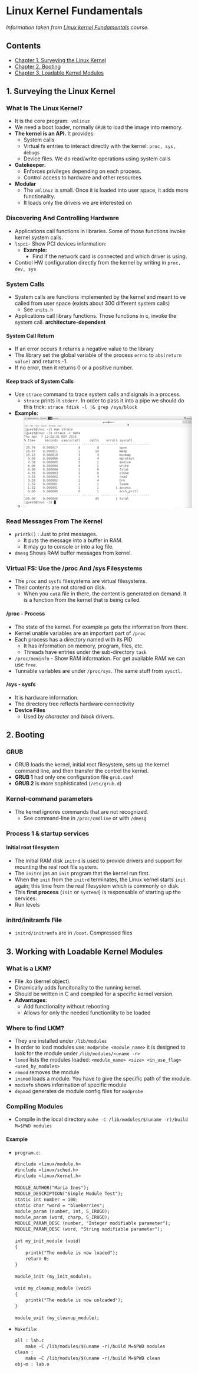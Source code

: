 # Linux Kernel Fundamentals

*Information taken from [Linux kernel Fundamentals](https://www.linkedin.com/learning/linux-kernel-fundamentals/) course.*

## Contents
* [Chapter 1. Surveying the Linux Kernel](#1-surveying-the-linux-kernel)
* [Chapter 2. Booting](#2-booting)
* [Chapter 3. Loadable Kernel Modules](#3-working-with-loadable-kernel-modules)


## 1. Surveying the Linux Kernel

### What Is The Linux Kernel?
- It is the core program:` vmlinuz`
- We need a boot loader, normally `GRUB` to load the image into memory.
- **The kernel is an API.** It provides:
    - System calls
    - Virtual fs entries to interact directly with the kernel: `proc, sys, debugs`
    - Device files. We do read/write operations using system calls
- **Gatekeeper**:
     - Enforces privileges depending on each process.
     - Control access to hardware and other resources.
- **Modular**
     - The `vmlinuz` is small. Once it is loaded into user space, it adds more functionality.
	- It loads only the drivers we are interested on
 
### Discovering And Controlling Hardware
- Applications call functions in libraries. Some of those functions invoke kernel system calls.
- `lspci`- Show PCI devices information:
	- **Example:**
		- Find if the network card is connected and which driver is using.
- Control HW configuration directly from the kernel by writing in `proc, dev, sys`
 
### System Calls
- System calls are functions implemented by the kernel and meant to ve called from user space (exists about 300 different system calls)
	- See 	`units.h`
- Applications call library functions. Those functions in c, invoke the system call. **architecture-dependent** 

#### System Call Return
-  If an error occurs it returns a negative value to the library
- The library set the global variable of the process `errno` to `abs(return value)` and returns -1.
- If no error, then it returns 0 or a positive  number.
#### Keep track of System Calls
- Use `strace` command to trace system calls and signals in a process.
	- `strace` prints in `stderr`. In order to pass it into a pipe we should do this trick:
		`strace fdisk -l |& grep /sys/block` 
- **Example:**
	- ![strace usage](images/strace_sample.png)

### Read Messages From The Kernel
- `printk()` : Just to print messages.
	- It puts the message into a buffer in RAM.
	- It may go to console or into a log file.
- `dmesg` Shows RAM buffer messages from kernel.
 
### Virtual FS: Use the /proc And /sys Filesystems
- The `proc` and `sysfs` filesystems are virtual filesystems.
- Their contents are not stored on disk.
	- When you `cat`a file in there, the content is generated on demand. It is a function from the kernel that is being called.

#### /proc - Process
-  The state of the kernel. For example `ps` gets the information  from there.
- Kernel unable variables are an important part of `/proc`
- Each process has a directory named with its PID
	- It has information on memory, program, files, etc.
	- Threads have entries under the sub-directory `task`
- `/proc/meminfo` - Show RAM information. For get available RAM we can use `free`.
- Tunnable variables are under `/proc/sys`. The same stuff from `sysctl`.

#### /sys - sysfs
- It is hardware information.
-  The directory tree reflects hardware connectivity
- **Device Files**
	- Used by *character* and *block* drivers.

## 2. Booting
### GRUB
- GRUB loads the kernel, initial root filesystem, sets up the kernel command line, and then transfer the control the kernel.
- **GRUB 1** had only one configuration file `grub.conf`
- **GRUB 2** is more sophisticated (`/etc/grub.d`)

### Kernel-command parameters
- The kernel ignores commands that are not recognized.
	- See command-line in `/proc/cmdline` or with `/dmesg`

### Process 1 & startup services
#### Initial root filesystem
- The initial RAM disk `initrd` is used to provide drivers and support for mounting the real root file system.
- The `initrd` jas an `init` program that the kernel run first.
- When the `init` from the `initrd` terminates, the Linux kernel starts `init` again; this time from the real filesystem which is commonly on disk.
- This **first process** (`init` or `systemd`) is responsable of starting up the services.
- Run levels

### initrd/initramfs File
- `initrd/initramfs` are in `/boot`. Compressed files

## 3. Working with Loadable Kernel Modules

### What is a LKM?
- File .ko (kernel object).
- Dinamically adds funcitonality to the running kernel.
- Should be written in C and compiled for a specific kernel version.
- **Advantages:**
	- Add functionality without rebooting
	- Allows for only the needed functionility to be loaded

### Where to find LKM?
- They are installed under `/lib/modules`
- In order to load modules use: `modprobe <module_name>`
		it is designed to look for the module under `/lib/modules/<uname -r>`
- `lsmod` lists the modules loaded: 
		```<module_name> <size> <in_use_flag> <used_by_modules>```
- `rmmod` removes the module
- `insmod` loads a module. You have to give the specific path of the module.
- `modinfo` shows information of specific module
- `depmod` generates de module config files for `modprobe`

### Compiling Modules
- Compile in the local directory
```make -C /lib/modules/$(uname -r)/build M=$PWD modules```
 
#### Example
- `program.c`:

	```
	#include <linux/module.h>
	#include <linux/sched.h>
	#include <linux/kernel.h>
	
	MODULE_AUTHOR("Maria Ines");
	MODULE_DESCRIPTION("Simple Module Test");
	static int number = 100;
	static char *word = "blueberries";
	module_param (number, int, S_IRUGO);
	module_param (word, charp, S_IRUGO);
	MODULE_PARAM_DESC (number, "Integer modifiable parameter");
	MODULE_PARAM_DESC (word, "String modifiable parameter");
	
	int my_init_module (void) 
	{
		printk("The module is now loaded");
		return 0;
	}
	
	module_init (my_init_module);
	
	void my_cleanup_module (void)
	{
		printk("The module is now unloaded");
	}
	
	module_exit (my_cleanup_module);
	```
- `Makefile`:

	```
	all : lab.c
		make -C /lib/modules/$(uname -r)/build M=$PWD modules
	clean :
		make -C /lib/modules/$(uname -r)/build M=$PWD clean
	obj-m : lab.o
	```
